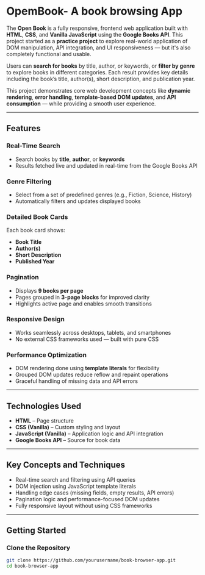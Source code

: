# OpemBook- A book browsing App

The **Open Book** is a fully responsive, frontend web application built with **HTML**, **CSS**, and **Vanilla JavaScript** using the **Google Books API**. This project started as a **practice project** to explore real-world application of DOM manipulation, API integration, and UI responsiveness — but it's also completely functional and usable.

Users can **search for books** by title, author, or keywords, or **filter by genre** to explore books in different categories. Each result provides key details including the book’s title, author(s), short description, and publication year.

This project demonstrates core web development concepts like **dynamic rendering**, **error handling**, **template-based DOM updates**, and **API consumption** — while providing a smooth user experience.

---

## Features

### **Real-Time Search**
- Search books by **title**, **author**, or **keywords**
- Results fetched live and updated in real-time from the Google Books API

### **Genre Filtering**
- Select from a set of predefined genres (e.g., Fiction, Science, History)
- Automatically filters and updates displayed books

### **Detailed Book Cards**
Each book card shows:
- **Book Title**
- **Author(s)**
- **Short Description**
- **Published Year**

### **Pagination**
- Displays **9 books per page**
- Pages grouped in **3-page blocks** for improved clarity
- Highlights active page and enables smooth transitions

### **Responsive Design**
- Works seamlessly across desktops, tablets, and smartphones
- No external CSS frameworks used — built with pure CSS

### **Performance Optimization**
- DOM rendering done using **template literals** for flexibility
- Grouped DOM updates reduce reflow and repaint operations
- Graceful handling of missing data and API errors

---

## Technologies Used

- **HTML** – Page structure  
- **CSS (Vanilla)** – Custom styling and layout  
- **JavaScript (Vanilla)** – Application logic and API integration  
- **Google Books API** – Source for book data

---

## Key Concepts and Techniques

- Real-time search and filtering using API queries
- DOM injection using JavaScript template literals
- Handling edge cases (missing fields, empty results, API errors)
- Pagination logic and performance-focused DOM updates
- Fully responsive layout without using CSS frameworks

---

## Getting Started

### **Clone the Repository**

```bash
git clone https://github.com/yourusername/book-browser-app.git
cd book-browser-app
